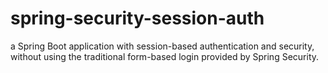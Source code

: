 # spring-security-session-auth
a Spring Boot application with session-based authentication and security, without using the traditional form-based login provided by Spring Security.
